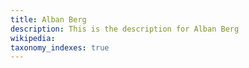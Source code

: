 ```yaml
---
title: Alban Berg
description: This is the description for Alban Berg
wikipedia: 
taxonomy_indexes: true
---
```


